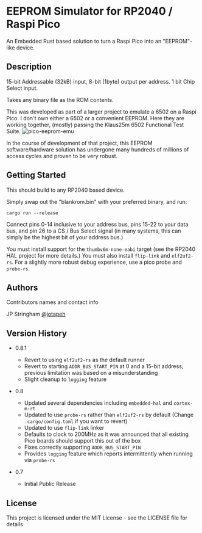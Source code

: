 # EEPROM Simulator for RP2040 / Raspi Pico

An Embedded Rust based solution to turn a Raspi Pico into an "EEPROM"-like device.

## Description

15-bit Addressable (32kB) input, 8-bit (1byte) output per address. 1 bit Chip Select input.

Takes any binary file as the ROM contents.

This was developed as part of a larger project to emulate a 6502 on a Raspi Pico. I don't own either a 6502 or a convenient EEPROM. Here they are working together, (mostly) passing the Klaus25m 6502 Functional Test Suite.
![pico-eeprom-emu](https://user-images.githubusercontent.com/127321359/226114714-88d45b2d-086f-4fc7-95b3-566d89027b5a.jpeg)

In the course of development of that project, this EEPROM software/hardware solution has undergone many hundreds of millions of access cycles and proven to be very robust.

## Getting Started

This should build to any RP2040 based device.

Simply swap out the "blankrom.bin" with your preferred binary, and run:

`cargo run --release`

Connect pins 0-14 inclusive to your address bus, pins 15-22 to your data bus, and pin 26 to a CS / Bus Select signal (in many systems, this can simply be the highest bit of your address bus.)

You must install support for the `thumbv6m-none-eabi` target (see the RP2040 HAL project for more details.)
You must also install `flip-link` and `elf2uf2-rs`.
For a slightly more robust debug experience, use a pico probe and `probe-rs`.

## Authors

Contributors names and contact info

JP Stringham
[@jotapeh](https://mastodon.gamedev.place/@jotapeh)

## Version History

* 0.8.1
    * Revert to using `elf2uf2-rs` as the default runner
    * Revert to starting `ADDR_BUS_START_PIN` at 0 and a 15-bit address; previous limitation was based on a misunderstanding
    * Slight cleanup to `logging` feature

* 0.8
    * Updated several dependencies including `embedded-hal` and `cortex-m-rt`
    * Updated to use `probe-rs` rather than `elf2uf2-rs` by default (Change `.cargo/config.toml` if you want to revert)
    * Updated to use `flip-link` linker
    * Defaults to clock to 200MHz as it was announced that all existing Pico boards should support this out of the box
    * Fixes correctly supporting `ADDR_BUS_START_PIN`
    * Provides `logging` feature which reports intermittently when running via `probe-rs`

* 0.7
    * Initial Public Release

## License

This project is licensed under the MIT License - see the LICENSE file for details
